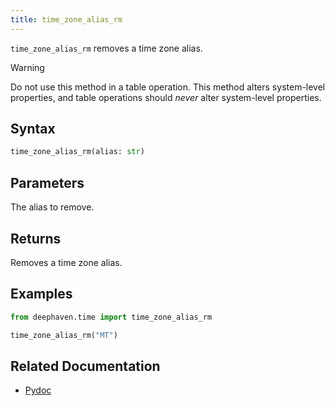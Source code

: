 ```yaml
---
title: time_zone_alias_rm
---
```


`time_zone_alias_rm` removes a time zone alias.

> [!WARNING]
> Do not use this method in a table operation. This method alters system-level properties, and table operations should _never_ alter system-level properties.

## Syntax

```python syntax
time_zone_alias_rm(alias: str)
```

## Parameters

<ParamTable>
<Param name="alias" type="str">

The alias to remove.

</Param>
</ParamTable>

## Returns

Removes a time zone alias.

## Examples

```python reset
from deephaven.time import time_zone_alias_rm

time_zone_alias_rm("MT")
```

## Related Documentation

- [Pydoc](/core/pydoc/code/deephaven.time.html#deephaven.time.time_zone_alias_rm)
